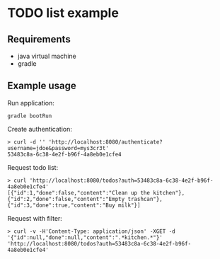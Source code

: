 # TODO list example

## Requirements

* java virtual machine
* gradle

## Example usage

Run application:

    gradle bootRun

Create authentication:

    > curl -d '' 'http://localhost:8080/authenticate?username=jdoe&password=mys3cr3t'
    53483c8a-6c38-4e2f-b96f-4a8eb0e1cfe4

Request todo list:

    > curl 'http://localhost:8080/todos?auth=53483c8a-6c38-4e2f-b96f-4a8eb0e1cfe4'
    [{"id":1,"done":false,"content":"Clean up the kitchen"},{"id":2,"done":false,"content":"Empty trashcan"},{"id":3,"done":true,"content":"Buy milk"}]
    
Request with filter:

    > curl -v -H'Content-Type: application/json' -XGET -d '{"id":null,"done":null,"content":".*kitchen.*"}' 'http://localhost:8080/todos?auth=53483c8a-6c38-4e2f-b96f-4a8eb0e1cfe4'